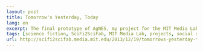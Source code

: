 ```yaml
---
layout: post
title: Tomorrow's Yesterday, Today
lang: en
excerpt: The final prototype of AgNES, my project for the MIT Media Lab's Science Fiction to Science Fabrication class.
tags: [science fiction, SciFi2SciFab, MIT Media Lab, projects, social robots, deep-space exploration, future archaeology]
url: http://scifi2scifab.media.mit.edu/2013/12/19/tomorrows-yesterday-today/
---
```

